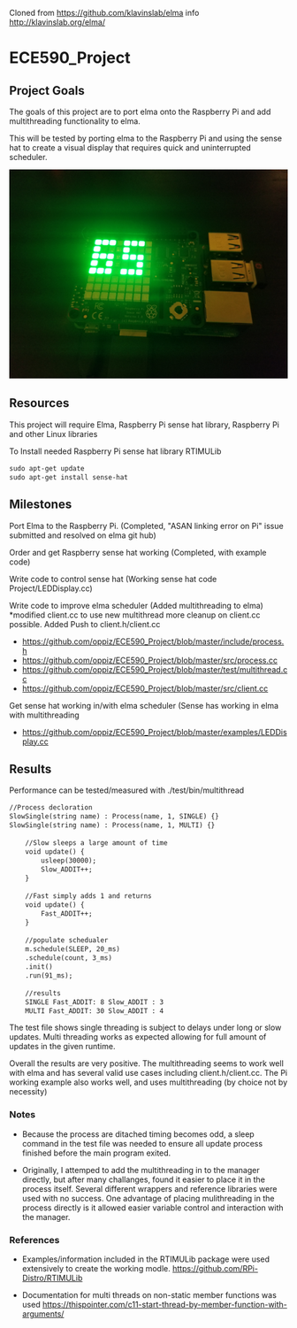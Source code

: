 Cloned from https://github.com/klavinslab/elma info http://klavinslab.org/elma/

# ECE590_Project
## Project Goals

The goals of this project are to port elma onto the Raspberry Pi and add multithreading functionality to elma.

This will be tested by porting elma to the Raspberry Pi and using the sense hat to create a visual display that requires quick and uninterrupted scheduler.

![alt text](https://github.com/oppiz/ECE590_Project/blob/master/PiSensehat%20Example.jpg?raw=true)

## Resources
This project will require Elma, Raspberry Pi sense hat library, Raspberry Pi and other Linux libraries

To Install needed Raspberry Pi sense hat library RTIMULib
```
sudo apt-get update
sudo apt-get install sense-hat
```
## Milestones
Port Elma to the Raspberry Pi. (Completed, "ASAN linking error on Pi" issue submitted and resolved on elma git hub)

Order and get Raspberry sense hat working (Completed, with example code)

Write code to control sense hat (Working sense hat code Project/LEDDisplay.cc)

Write code to improve elma scheduler (Added multithreading to elma) *modified client.cc to use new multithread more cleanup on client.cc possible. Added Push to client.h/client.cc

* https://github.com/oppiz/ECE590_Project/blob/master/include/process.h
* https://github.com/oppiz/ECE590_Project/blob/master/src/process.cc
* https://github.com/oppiz/ECE590_Project/blob/master/test/multithread.cc
* https://github.com/oppiz/ECE590_Project/blob/master/src/client.cc 

Get sense hat working in/with elma scheduler (Sense has working in elma with multithreading 
* https://github.com/oppiz/ECE590_Project/blob/master/examples/LEDDisplay.cc

## Results

Performance can be tested/measured with ./test/bin/multithread

```
//Process decloration
SlowSingle(string name) : Process(name, 1, SINGLE) {}
SlowSingle(string name) : Process(name, 1, MULTI) {}

    //Slow sleeps a large amount of time
    void update() {
        usleep(30000);
        Slow_ADDIT++;
    }
    
    //Fast simply adds 1 and returns
    void update() {
        Fast_ADDIT++;
    }

    //populate schedualer
    m.schedule(SLEEP, 20_ms)
    .schedule(count, 3_ms)
    .init()
    .run(91_ms);

    //results
    SINGLE Fast_ADDIT: 8 Slow_ADDIT : 3
    MULTI Fast_ADDIT: 30 Slow_ADDIT : 4
```

The test file shows single threading is subject to delays under long or slow updates. Multi threading works as expected allowing for full amount of updates in the given runtime. 

Overall the results are very positive. The multithreading seems to work well with elma and has several valid use cases including client.h/client.cc. The Pi working example also works well, and uses multithreading (by choice not by necessity) 

### Notes 

* Because the process are ditached timing becomes odd, a sleep command in the test file was needed to ensure all update process finished before the main program exited.

* Originally, I attemped to add the multithreading in to the manager directly, but after many challanges, found it easier to place it in the process itself. Several different wrappers and reference libraries were used with no success. One advantage of placing mulithreading in the process directly is it allowed easier variable control and interaction with the manager.

### References

* Examples/information included in the RTIMULib package were used extensively to create the working modle. https://github.com/RPi-Distro/RTIMULib

* Documentation for multi threads on non-static member functions was used https://thispointer.com/c11-start-thread-by-member-function-with-arguments/
